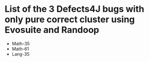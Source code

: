 # List of the 3 Defects4J bugs with only pure correct cluster using Evosuite and Randoop

 * Math-35
 * Math-61
 * Lang-35
